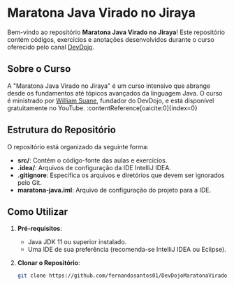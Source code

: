 # Maratona Java Virado no Jiraya

Bem-vindo ao repositório **Maratona Java Virado no Jiraya**! Este repositório contém códigos, exercícios e anotações desenvolvidos durante o curso oferecido pelo canal [DevDojo](https://www.youtube.com/c/DevDojo).

## Sobre o Curso

A "Maratona Java Virado no Jiraya" é um curso intensivo que abrange desde os fundamentos até tópicos avançados da linguagem Java. O curso é ministrado por [William Suane](https://www.linkedin.com/in/williamsuane/), fundador do DevDojo, e está disponível gratuitamente no YouTube. :contentReference[oaicite:0]{index=0}

## Estrutura do Repositório

O repositório está organizado da seguinte forma:

- **src/**: Contém o código-fonte das aulas e exercícios.
- **.idea/**: Arquivos de configuração da IDE IntelliJ IDEA.
- **.gitignore**: Especifica os arquivos e diretórios que devem ser ignorados pelo Git.
- **maratona-java.iml**: Arquivo de configuração do projeto para a IDE.

## Como Utilizar

1. **Pré-requisitos**:
   - Java JDK 11 ou superior instalado.
   - Uma IDE de sua preferência (recomenda-se IntelliJ IDEA ou Eclipse).

2. **Clonar o Repositório**:
   ```bash
   git clone https://github.com/fernandosantos01/DevDojoMaratonaViradoNoJirayaJava.git
